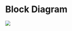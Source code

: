 # Block Diagram
![](https://viewer.diagrams.net/?tags=%7B%7D&highlight=0000ff&edit=_blank&layers=1&nav=1#R1Vddk5owFP01Pu4OEPnw0a9uH2rt1E67r1EiZDYQJsRV%2B%2Bt7A0HA4Go76liYYZJzLzdwzk1u0kPjZPcicBbPeEhYz7HCXQ9Neo4TeAE8FbAvAdt1rRKJBA01VgML%2BptosHLb0JDkLUfJOZM0a4MrnqZkJVsYFoJv225rztqjZjgiBrBYYWaiv2goY%2F1f1V8o%2FDOhUVyNbFvassSrt0jwTarHS3lKSkuCqzDaNY9xyLeN8dC0h8aCc1m2kt2YMEVrxVj53qcT1sMnC5LKS17Ac28u319fvtokmM8WgeVj90lHecdso6nIeo7HIOBoKaAVqdbGhHITik3IRJYXRZcXQdyE0s4vLdiX%2B0rsQi6iWLHAvo2pJIsMr5R1C%2BmtfkUmDHo2NEMqIOEoT6Gf843SdLSmjI0546KIh9auutVQUvA30rB4xQWWSOCQgk4N27K4C5IKBYiQZHdS2jphYA4SnhAp9uBSvVClo55%2Fnu5u61zuayhupvFAg1hPn%2BgQuc4jaOhU%2Bou0coy0Gv78bmoz%2FJGQCCMnMDQ6o8rDKXDgt1oBbVMCG3VocDMJkCHBF2eA%2Fnui%2B%2B4R0Y5J9KCDZ%2F9WPHsGz5OxmekzLoGNY%2FKhJGSqyWhKpoxBtYPeSPUAVDRRKFGAZERQ%2BFqi%2BCSl37caOreE1TVqvpE6%2BEfafqTgad2voK1nH2mLnGfXUNftULfv3khd31D3pIg5TSNGhmo3cl6TK7CF%2FOOZYHIVdHDl3WomBI%2FLlX28PHdwdSiidyFr8LhkuReQ5d%2BTK9vcpU5onjG8Nzir93b2ea4ebgE8rGOa%2BaeuXYRzV%2BrN8nZhnjY3zikXxcb5jB7FSa46f1nPqA8nMN8un8hFfuWiz4%2Fg4dcOfWS515IhaE8A11Shqwj9gwjQrQ%2BAha1xwEbTPw%3D%3D)
